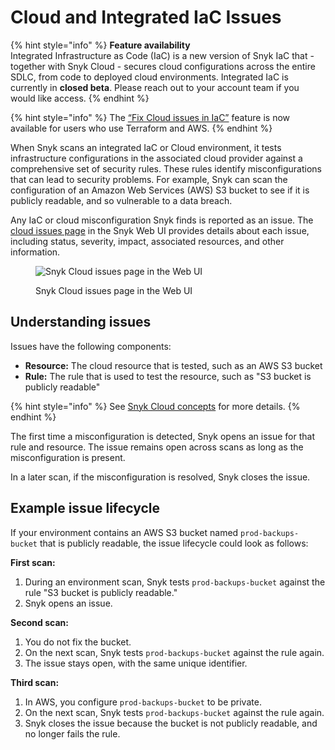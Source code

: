 # Cloud and Integrated IaC Issues

{% hint style="info" %}
**Feature availability**\
Integrated Infrastructure as Code (IaC) is a new version of Snyk IaC that - together with Snyk Cloud - secures cloud configurations across the entire SDLC, from code to deployed cloud environments. Integrated IaC is currently in **closed beta**. Please reach out to your account team if you would like access.
{% endhint %}

{% hint style="info" %}
The [“Fix Cloud issues in IaC”](../fix-cloud-issues-in-integrated-iac.md) feature is now available for users who use Terraform and AWS.
{% endhint %}

When Snyk scans an integrated IaC or Cloud environment, it tests infrastructure configurations in the associated cloud provider against a comprehensive set of security rules. These rules identify misconfigurations that can lead to security problems. For example, Snyk can scan the configuration of an Amazon Web Services (AWS) S3 bucket to see if it is publicly readable, and so vulnerable to a data breach.

Any IaC or cloud misconfiguration Snyk finds is reported as an issue. The [cloud issues page](view-cloud-issues-in-the-snyk-web-ui.md) in the Snyk Web UI provides details about each issue, including status, severity, impact, associated resources, and other information.

<figure><img src="../../../.gitbook/assets/snyk-cloud-issues-page-3.png" alt="Snyk Cloud issues page in the Web UI"><figcaption><p>Snyk Cloud issues page in the Web UI</p></figcaption></figure>

## Understanding issues

Issues have the following components:

* **Resource:** The cloud resource that is tested, such as an AWS S3 bucket
* **Rule:** The rule that is used to test the resource, such as "S3 bucket is publicly readable"

{% hint style="info" %}
See [Snyk Cloud concepts](../snyk-cloud-concepts.md) for more details.
{% endhint %}

The first time a misconfiguration is detected, Snyk opens an issue for that rule and resource. The issue remains open across scans as long as the misconfiguration is present.

In a later scan, if the misconfiguration is resolved, Snyk closes the issue.

## Example issue lifecycle

If your environment contains an AWS S3 bucket named `prod-backups-bucket` that is publicly readable, the issue lifecycle could look as follows:

**First scan:**

1. During an environment scan, Snyk tests `prod-backups-bucket` against the rule "S3 bucket is publicly readable."
2. Snyk opens an issue.

**Second scan:**

1. You do not fix the bucket.
2. On the next scan, Snyk tests `prod-backups-bucket` against the rule again.
3. The issue stays open, with the same unique identifier.

**Third scan:**

1. In AWS, you configure `prod-backups-bucket` to be private.
2. On the next scan, Snyk tests `prod-backups-bucket` against the rule again.
3. Snyk closes the issue because the bucket is not publicly readable, and no longer fails the rule.
